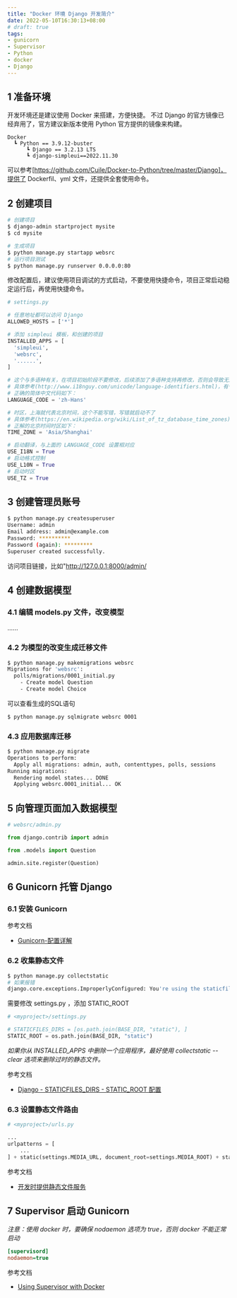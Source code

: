 ```yaml
---
title: "Docker 环境 Django 开发简介"
date: 2022-05-10T16:30:13+08:00
# draft: true
tags:
- gunicorn
- Supervisor
- Python
- docker
- Django
---
```


## 1 准备环境

开发环境还是建议使用 Docker 来搭建，方便快捷。
不过 Django 的官方镜像已经弃用了，官方建议新版本使用 Python 官方提供的镜像来构建。

```
Docker
  ┗ Python == 3.9.12-buster
      ┗ Django == 3.2.13 LTS
      ┗ django-simpleui==2022.11.30
```

可以参考[https://github.com/Cuile/Docker-to-Python/tree/master/Django]，提供了 Dockerfil、yml 文件，还提供全套使用命令。


## 2 创建项目

```bash
# 创建项目
$ django-admin startproject mysite
$ cd mysite

# 生成项目
$ python manage.py startapp websrc
# 运行项目测试
$ python manage.py runserver 0.0.0.0:80
```

修改配置后，建议使用项目调试的方式启动，不要使用快捷命令，项目正常启动稳定运行后，再使用快捷命令。

```python
# settings.py

# 任意地址都可以访问 Django
ALLOWED_HOSTS = ['*'] 

# 添加 simpleui 模板，和创建的项目
INSTALLED_APPS = [
  'simpleui',
  'websrc',
  '......',
]

# 这个与多语种有关，在项目初始阶段不要修改，后续添加了多语种支持再修改，否则会导致无法启动。
# 具体参考(http://www.i18nguy.com/unicode/language-identifiers.html)，有个傻逼教程，上来就改成 zh-CN 果然导致项目无法正常启动。
# 正确的简体中文代码如下：
LANGUAGE_CODE = 'zh-Hans'

# 时区，上海就代表北京时间，这个不能写错，写错就启动不了
# 具体参考(https://en.wikipedia.org/wiki/List_of_tz_database_time_zones)，这里是标准的，有个傻逼教程非给写成 Asia/Beijing 导致怎么都起不来，太TMD的二逼了。
# 正解的北京时间时区如下：
TIME_ZONE = 'Asia/Shanghai'

# 启动翻译，与上面的 LANGUAGE_CODE 设置相对应
USE_I18N = True
# 启动格式控制
USE_L10N = True
# 启动时区
USE_TZ = True
```

## 3 创建管理员账号

```bash
$ python manage.py createsuperuser
Username: admin
Email address: admin@example.com
Password: **********
Password (again): *********
Superuser created successfully.
```
访问项目链接，比如"http://127.0.0.1:8000/admin/

## 4 创建数据模型

### 4.1 编辑 models.py 文件，改变模型

......

### 4.2 为模型的改变生成迁移文件

```bash
$ python manage.py makemigrations websrc
Migrations for 'websrc':
  polls/migrations/0001_initial.py
    - Create model Question
    - Create model Choice
```
可以查看生成的SQL语句
```bash
$ python manage.py sqlmigrate websrc 0001
```

### 4.3 应用数据库迁移

```bash
$ python manage.py migrate
Operations to perform:
  Apply all migrations: admin, auth, contenttypes, polls, sessions
Running migrations:
  Rendering model states... DONE
  Applying websrc.0001_initial... OK
```

## 5 向管理页面加入数据模型

```python
# websrc/admin.py

from django.contrib import admin

from .models import Question

admin.site.register(Question)
```

## 6 Gunicorn 托管 Django

### 6.1 安装 Gunicorn

参考文档
- [Gunicorn-配置详解](https://blog.csdn.net/y472360651/article/details/78538188)

### 6.2 收集静态文件

```bash
$ python manage.py collectstatic
# 如果报错
django.core.exceptions.ImproperlyConfigured: You're using the staticfiles app without having set the STATIC_ROOT setting to a filesystem path.
```
需要修改 settings.py ，添加 STATIC_ROOT
```python
# <myproject>/settings.py

# STATICFILES_DIRS = [os.path.join(BASE_DIR, "static"), ]
STATIC_ROOT = os.path.join(BASE_DIR, "static")
```
*如果你从 INSTALLED_APPS 中删除一个应用程序，最好使用 collectstatic --clear 选项来删除过时的静态文件。*

参考文档
- [Django - STATICFILES_DIRS - STATIC_ROOT 配置](https://blog.csdn.net/qq_42701659/article/details/126399713)

### 6.3 设置静态文件路由

```python
# <myproject>/urls.py

...
urlpatterns = [
    ...
] + static(settings.MEDIA_URL, document_root=settings.MEDIA_ROOT) + static(settings.STATIC_URL, document_root=settings.STATIC_ROOT)
```

参考文档
- [开发时提供静态文件服务](https://docs.djangoproject.com/zh-hans/3.2/howto/static-files/#serving-static-files-during-development)

## 7 Supervisor 启动 Gunicorn

*注意：使用 docker 时，要确保 nodaemon 选项为 true，否则 docker 不能正常启动*
```ini
[supervisord]
nodaemon=true
```

参考文档
- [Using Supervisor with Docker](https://gdevillele.github.io/engine/admin/using_supervisord/)